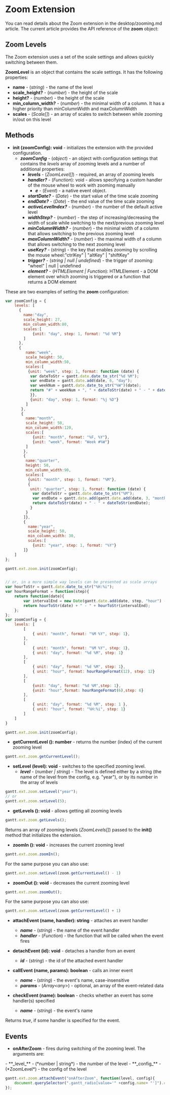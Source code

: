 Zoom Extension
==============


You can read details about the Zoom extension in the desktop/zooming.md article. The current article provides the API reference of the **zoom** object:



## Zoom Levels

The Zoom extension uses a set of the scale settings and allows quickly switching between them.

**ZoomLevel** is an object that contains the scale settings. It has the following properties:

- <span class=subproperty>**name**</span> - (*string*) - the name of the level
- <span class=subproperty>**scale_height?**</span> - (*number*) - the height of the scale
- <span class=subproperty>**height?**</span> - (*number*) - the height of the scale
- <span class=subproperty>**min_column_width?**</span> - (*number*) - the minimal width of a column. It has a higher priority than minColumnWidth and maxColumnWidth
- <span class=subproperty>**scales**</span> - (*Scale[]*) - an array of scales to switch between while zooming in/out on this level



## Methods

- <span class=submethod>**init (zoomConfig): void**</span> - initializes the extension with the provided configuration.
    - **_zoomConfig_** - (*object*) - an object with configuration settings that contains the *levels* array of zooming levels and a number of additional properties:
        - **_levels_** - (*ZoomLevel[]*) - required, an array of zooming levels
        - **_handler?_** - (*Function*): void - allows specifying a custom handler of the mouse wheel to work with zooming manually
            - **_e_** - (*Event*) - a native event object.
        - **_startDate?_** - (*Date*) - the start value of the time scale zooming
        - **_endDate?_** - (*Date*) - the end value of the time scale zooming
        - **_activeLevelIndex?_** - (*number*) - the number of the default active level
        - **_widthStep?_** - (*number*) - the step of increasing/decreasing the width of scale while switching to the next/previous zooming level
        - **_minColumnWidth?_** - (*number*) - the minimal width of a column that allows switching to the previous zooming level
        - **_maxColumnWidth?_** - (*number*) - the maximal width of a column that allows switching to the next zooming level
        - **_useKey?_** - (*string*) - the key that enables zooming by scrolling the mouse wheel:"ctrlKey" | "altKey" | "shiftKey"
        - **_trigger?_** - (*string | null | undefined*) - the trigger of zooming: "wheel" | null | undefined 
        - **_element?_** - (*HTMLElement | Function*): HTMLElement - a DOM element over which zooming is triggered or a function that returns a DOM element

These are two examples of setting the **zoom** configuration:

~~~js
var zoomConfig = {
	levels: [
      {
        name:"day",
        scale_height: 27,
        min_column_width:80,
        scales:[
        	{unit: "day", step: 1, format: "%d %M"}
        ]
      },
      {
         name:"week",
         scale_height: 50,
         min_column_width:50,
         scales:[
          {unit: "week", step: 1, format: function (date) {
           var dateToStr = gantt.date.date_to_str("%d %M");
           var endDate = gantt.date.add(date, 6, "day");
           var weekNum = gantt.date.date_to_str("%W")(date);
           return "#" + weekNum + ", " + dateToStr(date) + " - " + dateToStr(endDate);
           }},
           {unit: "day", step: 1, format: "%j %D"}
         ]
       },
       {
         name:"month",
         scale_height: 50,
         min_column_width:120,
         scales:[
         	{unit: "month", format: "%F, %Y"},
         	{unit: "week", format: "Week #%W"}
         ]
        },
        {
         name:"quarter",
         height: 50,
         min_column_width:90,
         scales:[
          {unit: "month", step: 1, format: "%M"},
          {
           unit: "quarter", step: 1, format: function (date) {
            var dateToStr = gantt.date.date_to_str("%M");
            var endDate = gantt.date.add(gantt.date.add(date, 3, "month"), -1, "day");
            return dateToStr(date) + " - " + dateToStr(endDate);
           }
         }
  	    ]},
        {
          name:"year",
          scale_height: 50,
          min_column_width: 30,
          scales:[
          	{unit: "year", step: 1, format: "%Y"}
        ]}
    ]
};

gantt.ext.zoom.init(zoomConfig);


// or, in a more simple way levels can be presented as scale arrays
var hourToStr = gantt.date.date_to_str("%H:%i");
var hourRangeFormat = function(step){
	return function(date){
    	var intervalEnd = new Date(gantt.date.add(date, step, "hour") - 1)
        return hourToStr(date) + " - " + hourToStr(intervalEnd);
    };
};
var zoomConfig = {
    levels: [
        [
            { unit: "month", format: "%M %Y", step: 1},
        ],
        [
            { unit: "month", format: "%M %Y", step: 1},
            { unit: "day", format: "%d %M", step: 1}
        ],
        [
            { unit: "day", format: "%d %M", step: 1},
            { unit: "hour", format: hourRangeFormat(12), step: 12}
        ],
        [
            {unit: "day", format: "%d %M",step: 1},
            {unit: "hour",format: hourRangeFormat(6),step: 6}
        ],
        [
            { unit: "day", format: "%d %M", step: 1 },
            { unit: "hour", format: "%H:%i", step: 1}
        ]
    ]
}

gantt.ext.zoom.init(zoomConfig);
~~~

- <span class=submethod>**getCurrentLevel (): number**</span> - returns the number (index) of the current zooming level

~~~js
gantt.ext.zoom.getCurrentLevel();
~~~

- <span class=submethod>**setLevel (level): void**</span> - switches to the specified zooming level.
	- **_level_** - (*number | string*) - The level is defined either by a string (the name of the level from the config, e.g. "year"), or by its number in the array of levels

~~~js
gantt.ext.zoom.setLevel("year");
// or 
gantt.ext.zoom.setLevel(5);
~~~

- <span class=submethod>**getLevels (): void**</span> - allows getting all zooming levels

~~~js
gantt.ext.zoom.getLevels();
~~~

Returns an array of zooming levels (*ZoomLevels[]*) passed to the **init()** method that initializes the extension.

- <span class=submethod>**zoomIn (): void**</span> - increases the current zooming level

~~~js
gantt.ext.zoom.zoomIn();
~~~

For the same purpose you can also use:

~~~js
gantt.ext.zoom.setLevel(zoom.getCurrentLevel() - 1)
~~~

- <span class=submethod>**zoomOut (): void**</span> - decreases the current zooming level

~~~js
gantt.ext.zoom.zoomOut();
~~~

For the same purpose you can also use:

~~~js
gantt.ext.zoom.setLevel(zoom.getCurrentLevel() + 1)
~~~

- <span class=submethod>**attachEvent (name, handler): string**</span> - attaches an event handler
    - **_name_** - (*string*) - the name of the event handler
    - **_handler_** - (*Function*) - the function that will be called when the event fires

- <span class=submethod>**detachEvent (id): void**</span> - detaches a handler from an event
    - **_id_** - (*string*) - the id of the attached event handler

- <span class=submethod>**callEvent (name, params): boolean**</span> - calls an inner event
    - **_name_** - (*string*) - the event's name, case-insensitive
    - **_params_** - (*Array&lt;any&gt;*) - optional, an array of the event-related data

- <span class=submethod>**checkEvent (name): boolean**</span> - checks whether an event has some handler(s) specified
    - **_name_** - (*string*) - the event's name

Returns <i>true</i>, if some handler is specified for the event.

## Events

- **<span class=eventname>onAfterZoom</span>** -  fires during switching of the zooming level.
The arguments are: 
<span class=eventarguments>
    - **_level_** - (*number | string*) - the number of the level
    - **_config_** - (*ZoomLevel*) - the config of the level
</span>

~~~js
gantt.ext.zoom.attachEvent("onAfterZoom", function(level, config){ 
    document.querySelector(".gantt_radio[value='" +config.name+ "']").checked = true;
}); 
~~~


